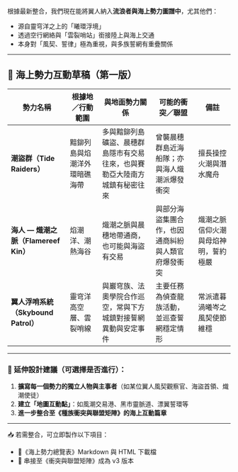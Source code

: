 根據最新整合，我們現在能將翼人納入**流浪者與海上勢力圖譜中**，尤其他們：

- 源自靈穹洋之上的「曦環浮境」
- 透過空行網絡與「雲裂哨站」銜接陸上與海上交通
- 本身對「風契、誓律」極為重視，與多族誓網有重疊關係

---

## 🌊 海上勢力互動草稿（第一版）

| 勢力名稱                         | 根據地／行動範圍       | 與地面勢力關係                               | 可能的衝突／聯盟                   | 備註                 |
| ---------------------------- | -------------- | ------------------------------------- | -------------------------- | ------------------ |
| **潮盜群（Tide Raiders）**        | 黯鉚列島與焰潮洋外環暗礁海帶 | 多與黯鉚列島礦盜、晨穗群島隱市有交易往來，也與賽勒亞大陸南方城鎮有秘密往來 | 曾襲晨穗群島近海船隊；亦與海人熾潮派爆發衝突     | 擅長操控火潮與潛水魔舟        |
| **海人 — 熾潮之脈（Flamereef Kin）** | 焰潮洋、潮熱海谷       | 熾潮之脈與晨穗地帶通商，也可能與海盜有交易                 | 與部分海盜集團合作，也因通商糾紛與人類官府爆發衝突 | 熾潮之脈信仰火潮與母焰神明，誓約極嚴 |
| **翼人浮哨系統（Skybound Patrol）**  | 靈穹洋高空層、雲裂哨線    | 與巖穹族、法奧學院合作巡空，常與下方城鎮對接誓網異動與安定事件 | 主要任務為偵查龍族活動，並巡查誓網穩定情形      | 常派遣暮渦曦岑之風契使節維穩     |

---

### 🔰 延伸設計建議（可選擇是否進行）：

1. **擴寫每一個勢力的獨立人物與主事者**（如某位翼人風契觀察官、海盜首領、熾潮使徒）
2. **建立「地圖互動點」**：如風潮交易港、黑市靈脈道、漂翼誓環等
3. **進一步整合至《種族衝突與聯盟矩陣》的海上互動篇章**

---

📥 若需整合，可立即製作以下項目：

- 📘《海上勢力總覽表》Markdown 與 HTML 下載檔
- 🔁 串接至《衝突與聯盟矩陣》成為 v3 版本
